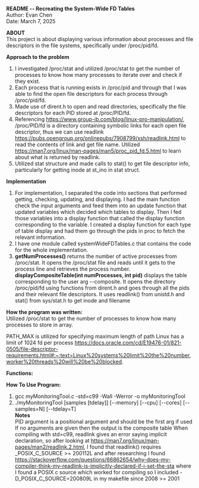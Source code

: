 __README -- Recreating the System-Wide FD Tables__ <br />
Author: Evan Chen <br />
Date: March 7, 2025 <br />

__ABOUT__ <br />
This project is about displaying various information about processes and file descriptors in the file systems, specifically under /proc/pid/fd.

__Approach to the problem__ <br />
1. I investigated /proc/stat and utilized /proc/stat to get the number of processes to know how many processes to iterate over and check if they exist.
2. Each process that is running exists in /proc/pid and through that I was able to find the open file descriptors for each process through /proc/pid/fd.
3. Made use of dirent.h to open and read directories, specifically the file descriptors for each PID stored
at /proc/PID/fd.
4. Referencing https://www.group-ib.com/blog/linux-pro-manipulation/, /proc/PID/fd is a directory
containing symbolic links for each open file descriptor, thus we can use readlink https://pubs.opengroup.org/onlinepubs/7908799/xsh/readlink.html to read the contents of link and get file name.
Utilized https://man7.org/linux/man-pages/man5/proc_pid_fd.5.html to learn about what is returned by readlink.
5. Utilized stat structure and made calls to stat() to get file descriptor info, particularly for getting inode at st_ino in stat struct.

__Implementation__ <br />
1. For implementation, I separated the code into sections that performed getting, checking, updating, and displaying.
   I had the main function check the input arguments and feed them into an update function that updated variables
   which decided which tables to display. Then I fed those variables into a display function that called the display function
   corresponding to the variable. I created a display function for each type of table display and had them go through the pids
   in proc to fetch the relevant information.
2. I have one module called systemWideFDTables.c that contains the code for the whole implementation.
3. __getNumProcesses()__ returns the number of active processes from /proc/stat. It opens the /proc/stat file and reads
   until it gets to the process line and retrieves the process number.
   __displayCompositeTable(int numProcesses, int pid)__ displays the table corresponding to the user arg --composite. It opens
   the directory /proc/pid/fd using functions from dirent.h and goes through all the pids and their relevant file descriptors. It uses          readlink() from unistd.h and stat() from sys/stat.h to get inode and filename


__How the program was written:__ <br />
Utilized /proc/stat to get the number of processes to know how many processes to store in array.

 

PATH_MAX is utilized for specifying maximum length of path
Linux has a limit of 1024 fd per process https://docs.oracle.com/cd/E19476-01/821-0505/file-descriptor-requirements.html#:~:text=Linux%20systems%20limit%20the%20number,worker%20threads%20will%20be%20blocked.

__Functions:__ <br />




__How To Use Program:__ <br />
1. gcc myMonitoringTool.c -std=c99 -Wall -Werror -o myMonitoringTool <br />
2. ./myMonitoringTool  [samples [tdelay]] [--memory] [--cpu] [--cores] [--samples=N] [--tdelay=T] <br />
__Notes__ <br />
PID argument is a positional argument and should be the first arg if used
If no arguments are given then the output is the composite table
When compiling with std=c99, readlink gives an error saying implicit declaration, so after looking at https://man7.org/linux/man-pages/man2/readlink.2.html, I found that readlink() requires _POSIX_C_SOURCE >= 200112L and after researching I found https://stackoverflow.com/questions/66862654/why-does-my-compiler-think-my-readlink-is-implicitly-declared-if-i-set-the-sta where I found a POSIX c source which worked for compiling so I included -D_POSIX_C_SOURCE=200809L in my makefile since 2008 >= 2001
